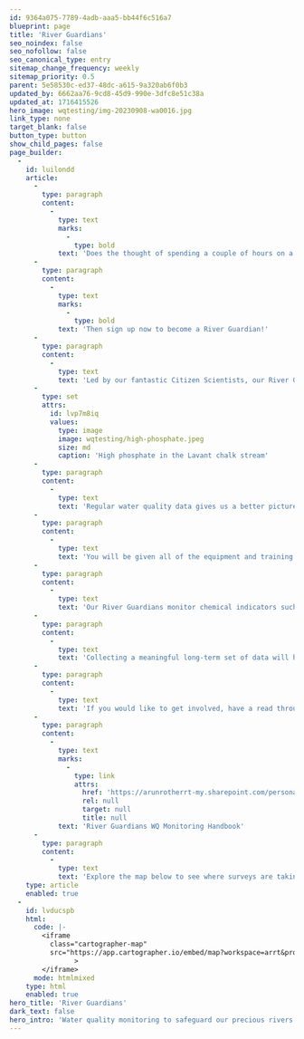 ```yaml
---
id: 9364a075-7789-4adb-aaa5-bb44f6c516a7
blueprint: page
title: 'River Guardians'
seo_noindex: false
seo_nofollow: false
seo_canonical_type: entry
sitemap_change_frequency: weekly
sitemap_priority: 0.5
parent: 5e58530c-ed37-48dc-a615-9a320ab6f0b3
updated_by: 6662aa76-9cd8-45d9-990e-3dfc8e51c38a
updated_at: 1716415526
hero_image: wqtesting/img-20230908-wa0016.jpg
link_type: none
target_blank: false
button_type: button
show_child_pages: false
page_builder:
  -
    id: luilondd
    article:
      -
        type: paragraph
        content:
          -
            type: text
            marks:
              -
                type: bold
            text: 'Does the thought of spending a couple of hours on a riverbank spotting wildlife and helping nature fill your heart with joy? '
      -
        type: paragraph
        content:
          -
            type: text
            marks:
              -
                type: bold
            text: 'Then sign up now to become a River Guardian!'
      -
        type: paragraph
        content:
          -
            type: text
            text: 'Led by our fantastic Citizen Scientists, our River Guardians initiative focuses on monitoring the water quality of our precious rivers. The data collected from these surveys helps us to identify pollution and act quickly to help prevent further damage to these special habitats. '
      -
        type: set
        attrs:
          id: lvp7m8iq
          values:
            type: image
            image: wqtesting/high-phosphate.jpeg
            size: md
            caption: 'High phosphate in the Lavant chalk stream'
      -
        type: paragraph
        content:
          -
            type: text
            text: 'Regular water quality data gives us a better picture of what is happening in and around our rivers. This information enables us to work with local landowners and organisations to devise a plan to create positive transformations for rivers within West Sussex and Hampshire. '
      -
        type: paragraph
        content:
          -
            type: text
            text: 'You will be given all of the equipment and training you will need to accurately carry out water quality monitoring on your dedicated river section. '
      -
        type: paragraph
        content:
          -
            type: text
            text: 'Our River Guardians monitor chemical indicators such as phosphates, nitrates, turbidity, total dissolved solids and temperature. You will also be asked to make observations on visible pollution, wildlife sightings and river characteristics.'
      -
        type: paragraph
        content:
          -
            type: text
            text: 'Collecting a meaningful long-term set of data will help guide decision making and enable positive changes for our river systems. This is a big deal and something that we cannot achieve without our team of passionate volunteers.'
      -
        type: paragraph
        content:
          -
            type: text
            text: 'If you would like to get involved, have a read through our Water Quality Monitoring Handbook at the link below and email Keir at keir@arrt.org.uk to sign up.'
      -
        type: paragraph
        content:
          -
            type: text
            marks:
              -
                type: link
                attrs:
                  href: 'https://arunrotherrt-my.sharepoint.com/personal/keir_arrt_org_uk/Documents/Documents/ARRT%20CaSTCo/Water%20Quality%20Project/Guides+Handbook/ARRT%20RiverGuardians%20WQ%20Monitoring%20Handbook.pdf'
                  rel: null
                  target: null
                  title: null
            text: 'River Guardians WQ Monitoring Handbook'
      -
        type: paragraph
        content:
          -
            type: text
            text: 'Explore the map below to see where surveys are taking place in our catchment area.'
    type: article
    enabled: true
  -
    id: lvducspb
    html:
      code: |-
        <iframe
          class="cartographer-map"
          src="https://app.cartographer.io/embed/map?workspace=arrt&project=riverguardians&map=ArrtWaterQuality&when=year&zoom=10"
        		>
        </iframe>
      mode: htmlmixed
    type: html
    enabled: true
hero_title: 'River Guardians'
dark_text: false
hero_intro: 'Water quality monitoring to safeguard our precious rivers'
---
```

